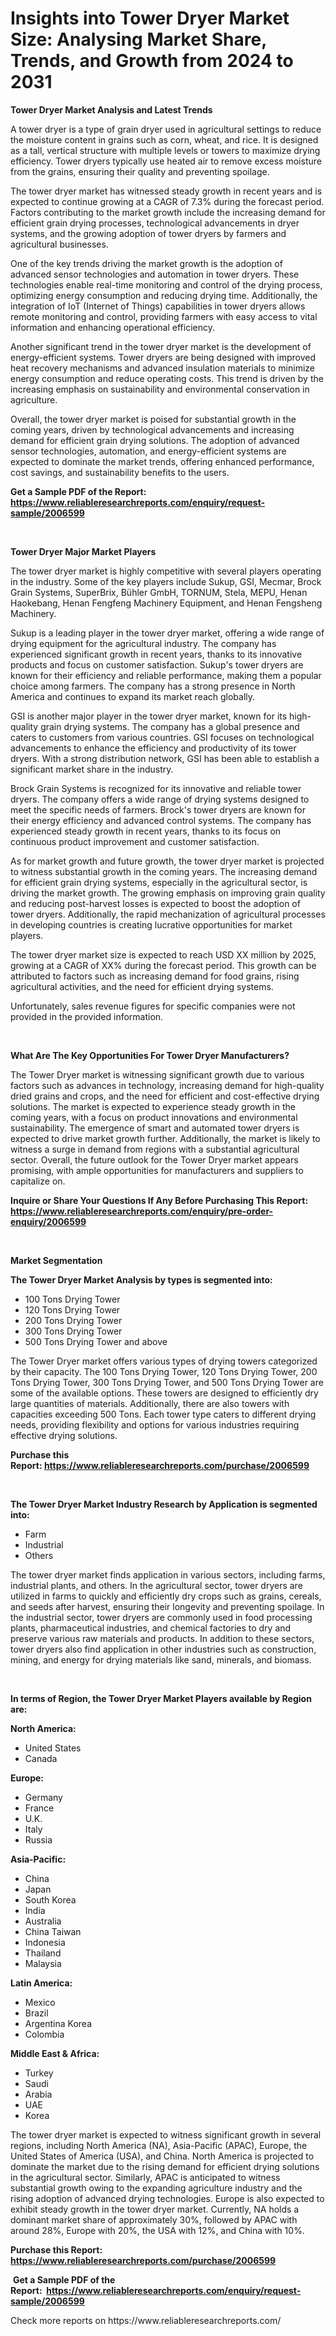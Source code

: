 <p><h1>Insights into Tower Dryer Market Size: Analysing Market Share, Trends, and Growth from 2024 to 2031</h1></p><p><strong>Tower Dryer Market Analysis and Latest Trends</strong></p>
<p><p>A tower dryer is a type of grain dryer used in agricultural settings to reduce the moisture content in grains such as corn, wheat, and rice. It is designed as a tall, vertical structure with multiple levels or towers to maximize drying efficiency. Tower dryers typically use heated air to remove excess moisture from the grains, ensuring their quality and preventing spoilage.</p><p>The tower dryer market has witnessed steady growth in recent years and is expected to continue growing at a CAGR of 7.3% during the forecast period. Factors contributing to the market growth include the increasing demand for efficient grain drying processes, technological advancements in dryer systems, and the growing adoption of tower dryers by farmers and agricultural businesses.</p><p>One of the key trends driving the market growth is the adoption of advanced sensor technologies and automation in tower dryers. These technologies enable real-time monitoring and control of the drying process, optimizing energy consumption and reducing drying time. Additionally, the integration of IoT (Internet of Things) capabilities in tower dryers allows remote monitoring and control, providing farmers with easy access to vital information and enhancing operational efficiency.</p><p>Another significant trend in the tower dryer market is the development of energy-efficient systems. Tower dryers are being designed with improved heat recovery mechanisms and advanced insulation materials to minimize energy consumption and reduce operating costs. This trend is driven by the increasing emphasis on sustainability and environmental conservation in agriculture.</p><p>Overall, the tower dryer market is poised for substantial growth in the coming years, driven by technological advancements and increasing demand for efficient grain drying solutions. The adoption of advanced sensor technologies, automation, and energy-efficient systems are expected to dominate the market trends, offering enhanced performance, cost savings, and sustainability benefits to the users.</p></p>
<p><strong>Get a Sample PDF of the Report:&nbsp; <a href="https://www.reliableresearchreports.com/enquiry/request-sample/2006599">https://www.reliableresearchreports.com/enquiry/request-sample/2006599</a></strong></p>
<p>&nbsp;</p>
<p><strong>Tower Dryer Major Market Players</strong></p>
<p><p>The tower dryer market is highly competitive with several players operating in the industry. Some of the key players include Sukup, GSI, Mecmar, Brock Grain Systems, SuperBrix, Bühler GmbH, TORNUM, Stela, MEPU, Henan Haokebang, Henan Fengfeng Machinery Equipment, and Henan Fengsheng Machinery.</p><p>Sukup is a leading player in the tower dryer market, offering a wide range of drying equipment for the agricultural industry. The company has experienced significant growth in recent years, thanks to its innovative products and focus on customer satisfaction. Sukup's tower dryers are known for their efficiency and reliable performance, making them a popular choice among farmers. The company has a strong presence in North America and continues to expand its market reach globally.</p><p>GSI is another major player in the tower dryer market, known for its high-quality grain drying systems. The company has a global presence and caters to customers from various countries. GSI focuses on technological advancements to enhance the efficiency and productivity of its tower dryers. With a strong distribution network, GSI has been able to establish a significant market share in the industry.</p><p>Brock Grain Systems is recognized for its innovative and reliable tower dryers. The company offers a wide range of drying systems designed to meet the specific needs of farmers. Brock's tower dryers are known for their energy efficiency and advanced control systems. The company has experienced steady growth in recent years, thanks to its focus on continuous product improvement and customer satisfaction.</p><p>As for market growth and future growth, the tower dryer market is projected to witness substantial growth in the coming years. The increasing demand for efficient grain drying systems, especially in the agricultural sector, is driving the market growth. The growing emphasis on improving grain quality and reducing post-harvest losses is expected to boost the adoption of tower dryers. Additionally, the rapid mechanization of agricultural processes in developing countries is creating lucrative opportunities for market players.</p><p>The tower dryer market size is expected to reach USD XX million by 2025, growing at a CAGR of XX% during the forecast period. This growth can be attributed to factors such as increasing demand for food grains, rising agricultural activities, and the need for efficient drying systems.</p><p>Unfortunately, sales revenue figures for specific companies were not provided in the provided information.</p></p>
<p>&nbsp;</p>
<p><strong>What Are The Key Opportunities For Tower Dryer Manufacturers?</strong></p>
<p><p>The Tower Dryer market is witnessing significant growth due to various factors such as advances in technology, increasing demand for high-quality dried grains and crops, and the need for efficient and cost-effective drying solutions. The market is expected to experience steady growth in the coming years, with a focus on product innovations and environmental sustainability. The emergence of smart and automated tower dryers is expected to drive market growth further. Additionally, the market is likely to witness a surge in demand from regions with a substantial agricultural sector. Overall, the future outlook for the Tower Dryer market appears promising, with ample opportunities for manufacturers and suppliers to capitalize on.</p></p>
<p><strong>Inquire or Share Your Questions If Any Before Purchasing This Report: <a href="https://www.reliableresearchreports.com/enquiry/pre-order-enquiry/2006599">https://www.reliableresearchreports.com/enquiry/pre-order-enquiry/2006599</a></strong></p>
<p>&nbsp;</p>
<p><strong>Market Segmentation</strong></p>
<p><strong>The Tower Dryer Market Analysis by types is segmented into:</strong></p>
<p><ul><li>100 Tons Drying Tower</li><li>120 Tons Drying Tower</li><li>200 Tons Drying Tower</li><li>300 Tons Drying Tower</li><li>500 Tons Drying Tower and above</li></ul></p>
<p><p>The Tower Dryer market offers various types of drying towers categorized by their capacity. The 100 Tons Drying Tower, 120 Tons Drying Tower, 200 Tons Drying Tower, 300 Tons Drying Tower, and 500 Tons Drying Tower are some of the available options. These towers are designed to efficiently dry large quantities of materials. Additionally, there are also towers with capacities exceeding 500 Tons. Each tower type caters to different drying needs, providing flexibility and options for various industries requiring effective drying solutions.</p></p>
<p><strong>Purchase this Report:&nbsp;<a href="https://www.reliableresearchreports.com/purchase/2006599">https://www.reliableresearchreports.com/purchase/2006599</a></strong></p>
<p>&nbsp;</p>
<p><strong>The Tower Dryer Market Industry Research by Application is segmented into:</strong></p>
<p><ul><li>Farm</li><li>Industrial</li><li>Others</li></ul></p>
<p><p>The tower dryer market finds application in various sectors, including farms, industrial plants, and others. In the agricultural sector, tower dryers are utilized in farms to quickly and efficiently dry crops such as grains, cereals, and seeds after harvest, ensuring their longevity and preventing spoilage. In the industrial sector, tower dryers are commonly used in food processing plants, pharmaceutical industries, and chemical factories to dry and preserve various raw materials and products. In addition to these sectors, tower dryers also find application in other industries such as construction, mining, and energy for drying materials like sand, minerals, and biomass.</p></p>
<p>&nbsp;</p>
<p><strong>In terms of Region, the Tower Dryer Market Players available by Region are:</strong></p>
<p>
    <p> <strong> North America: </strong>
        <ul>
            <li>United States</li>
            <li>Canada</li>
        </ul>
        </p> 
    <p> <strong> Europe: </strong>
        <ul>
            <li>Germany</li>
            <li>France</li>
            <li>U.K.</li>
            <li>Italy</li>
            <li>Russia</li>
        </ul>
        </p> 
    <p> <strong> Asia-Pacific: </strong>
        <ul>
            <li>China</li>
            <li>Japan</li>
            <li>South Korea</li>
            <li>India</li>
            <li>Australia</li>
            <li>China Taiwan</li>
            <li>Indonesia</li>
            <li>Thailand</li>
            <li>Malaysia</li>
        </ul>
        </p> 
    <p> <strong> Latin America: </strong>
        <ul>
            <li>Mexico</li>
            <li>Brazil</li>
            <li>Argentina Korea</li>
            <li>Colombia</li>
        </ul>
        </p> 
    <p> <strong> Middle East & Africa: </strong>
        <ul>
            <li>Turkey</li>
            <li>Saudi</li>
            <li>Arabia</li>
            <li>UAE</li>
            <li>Korea</li>
        </ul>
    </p>
    </p>
<p><p>The tower dryer market is expected to witness significant growth in several regions, including North America (NA), Asia-Pacific (APAC), Europe, the United States of America (USA), and China. North America is projected to dominate the market due to the rising demand for efficient drying solutions in the agricultural sector. Similarly, APAC is anticipated to witness substantial growth owing to the expanding agriculture industry and the rising adoption of advanced drying technologies. Europe is also expected to exhibit steady growth in the tower dryer market. Currently, NA holds a dominant market share of approximately 30%, followed by APAC with around 28%, Europe with 20%, the USA with 12%, and China with 10%.</p></p>
<p><strong>Purchase this Report: <a href="https://www.reliableresearchreports.com/purchase/2006599">https://www.reliableresearchreports.com/purchase/2006599</a></strong></p>
<p>&nbsp;<strong>Get a Sample PDF of the Report:&nbsp;&nbsp;<a href="https://www.reliableresearchreports.com/enquiry/request-sample/2006599">https://www.reliableresearchreports.com/enquiry/request-sample/2006599</a></strong></p>
<p><strong></strong></p>
<p>Check more reports on https://www.reliableresearchreports.com/</p>